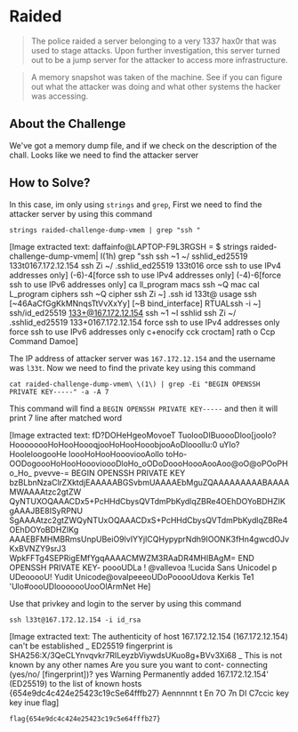 # Raided
> The police raided a server belonging to a very 1337 hax0r that was used to stage attacks. Upon further investigation, this server turned out to be a jump server for the attacker to access more infrastructure.

> A memory snapshot was taken of the machine. See if you can figure out what the attacker was doing and what other systems the hacker was accessing.

## About the Challenge
We've got a memory dump file, and if we check on the description of the chall. Looks like we need to find the attacker server

## How to Solve?
In this case, im only using `strings` and `grep`, First we need to find the attacker server by using this command

```shell
strings raided-challenge-dump-vmem | grep "ssh "
```


[Image extracted text: daffainfo@LAPTOP-F9L3RGSH =
$ strings raided-challenge-dump-vmem|
I(1h)
grep
"ssh
ssh
~1
~/  sshlid_ed25519 133t0167.172.12.154
ssh
Zi
~/ .sshlid_ed25519 133t016
orce ssh to
use IPv4 addresses only]
(-6)-4[force ssh to
use IPv4 addresses only]
(-4)-6[force ssh to
use IPv6 addresses only]
ca
ll_program macs ssh ~Q mac
cal
L_program ciphers ssh ~Q cipher
ssh
Zi
~] .ssh
id
133t@
usage
ssh [~46AaCfGgKkMNnqsTtVvXxYy]
[~B bind_interface]
RTUALssh
-i
~]  ssh/id_ed25519
133+@167.172.12.154
ssh
~1 ~I sshlid
ssh
Zi
~/ .sshlid_ed25519 133+0167.172.12.154
force ssh to
use IPv4 addresses only
force ssh to
use IPv6 addresses only
c+enocify
cck
croctam]
rath
o
Ccp
Command
Damoe]


The IP address of attacker server was `167.172.12.154` and the username was `l33t`. Now we need to find the private key using this command

```shell
cat raided-challenge-dump-vmem\ \(1\) | grep -Ei "BEGIN OPENSSH PRIVATE KEY-----" -a -A 7
```

This command will find a `BEGIN OPENSSH PRIVATE KEY-----` and then it will print 7 line after matched word


[Image extracted text: fD?DOHeHgeoMovoeT
TuolooDIBuoooDloo[jooIo?HoooooooHoHooHoooqjooHoHooHooobjooAoDlooollu:0 uYIo?HooleloogooHe
loooHoHooHoooviooAollo toHo-OODogoooHoHooHooovioooDloHo_oODoDoooHoooAooAoo@oO@oPOoPHo_Ho_
pvevve-=
BEGIN OPENSSH PRIVATE KEY
bzBLbnNzaClrZXktdjEAAAAABGSvbmUAAAAEbMguZQAAAAAAAAABAAAAMWAAAAtzc2gtZW
QyNTUXOQAAACDx5+PcHHdCbysQVTdmPbKydlqZBRe4OEhDOYoBDHZIKgAAAJBE8ISyRPNU
SgAAAAtzc2gtZWQyNTUxOQAAACDxS+PcHHdCbysQVTdmPbKydlqZBRe4OEhDOYoBDHZIKg
AAAEBFMHMBRmsUnpUBeiO9lvIYYjICQHypyprNdh9IOONK3fHn4gwcdOJvKxBVNZY9srJ3
WpkFFTg4SEPRigEMfYgqAAAACMWZM3RAaDR4MHIBAgM=
END OPENSSH PRIVATE
KEY-
poooUDLa ! @vallevoa !Lucida Sans Unicodel
p UDeooooU! Yudit Unicode@ovalpeeeoUDoPooooUdova
Kerkis
Te1 'Ulo#oooUDlooooooUooOlArmNet He]


Use that privkey and login to the server by using this command

```shell
ssh l33t@167.172.12.154 -i id_rsa
```


[Image extracted text: The authenticity
of host
167.172.12.154 (167.172.12.154)
can't
be established _
ED25519
fingerprint is SHA256:X/3QeCLYnvqvkr7RILeyzbViywdsUKuo8g+BVv3Xi68 _
This
is not known by any other
names
Are you
sure you want to cont-
connecting (yes/no/ [fingerprint])? yes
Warning
Permanently added
167.172.12.154' (ED25519) to the list of known hosts
{654e9dc4c424e25423c19cSe64fffb27}
Aennnnnt
t
En
7O
7n
DI
C7ccic
key
key
inue
flag]


```
flag{654e9dc4c424e25423c19c5e64fffb27}
```
